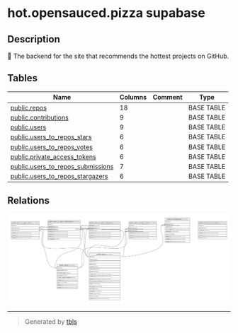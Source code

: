# hot.opensauced.pizza supabase

## Description

🍕 The backend for the site that recommends the hottest projects on GitHub.

## Tables

| Name                                                                      | Columns | Comment | Type       |
| ------------------------------------------------------------------------- | ------- | ------- | ---------- |
| [public.repos](public.repos.md)                                           | 18      |         | BASE TABLE |
| [public.contributions](public.contributions.md)                           | 9       |         | BASE TABLE |
| [public.users](public.users.md)                                           | 9       |         | BASE TABLE |
| [public.users_to_repos_stars](public.users_to_repos_stars.md)             | 6       |         | BASE TABLE |
| [public.users_to_repos_votes](public.users_to_repos_votes.md)             | 6       |         | BASE TABLE |
| [public.private_access_tokens](public.private_access_tokens.md)           | 6       |         | BASE TABLE |
| [public.users_to_repos_submissions](public.users_to_repos_submissions.md) | 7       |         | BASE TABLE |
| [public.users_to_repos_stargazers](public.users_to_repos_stargazers.md)   | 6       |         | BASE TABLE |

## Relations

![er](schema.svg)

---

> Generated by [tbls](https://github.com/k1LoW/tbls)
